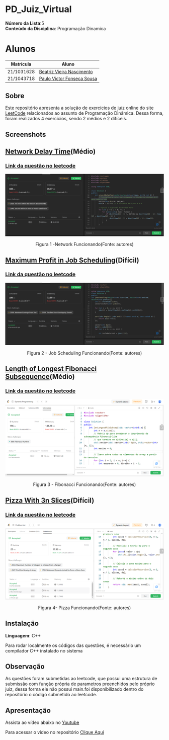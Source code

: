 # PD_Juiz_Virtual

**Número da Lista**:5<br>
**Conteúdo da Disciplina**: Programação Dinamica<br>

# Alunos
|Matrícula | Aluno |
| -- | -- |
| 21/1031628 |  [Beatriz Vieira Nascimento](https://github.com/Beatrizvn)     |
| 21/1043718 | [Paulo Victor Fonseca Sousa](https://github.com/PauloVictorFS)  |
## Sobre 
Este repositório apresenta a solução de exercícios de juíz online do site [LeetCode](https://leetcode.com/) relacionados ao assunto de Programação Dinâmica. Dessa forma, foram realizados 4 exercicios, sendo 2 médios e 2 difíceis.



## Screenshots
## [Network Delay Time](/Network_Delay_Time/network.cpp)(Médio)
### [Link da questão no leetcode](https://leetcode.com/problems/network-delay-time/description/)

<center>
<img src="/img/network.png"></img>
<p>Figura 1 -Network Funcionando(Fonte: autores)</p>
</center>

## [Maximum Profit in Job Scheduling](/Job_Scheduling/job.cpp)(Difícil)
### [Link da questão no leetcode](https://leetcode.com/problems/maximum-profit-in-job-scheduling/description/)

<center>
<img src="/img/job.png"></img>
<p>Figura 2 - Job Scheduling Funcionando(Fonte: autores)</p>
</center>

## [Length of Longest Fibonacci Subsequence](/lenLongestFibSubseq/lenLongestFibSubseq.cpp)(Médio)
### [Link da questão no leetcode](https://leetcode.com/problems/length-of-longest-fibonacci-subsequence/description/)

<center>
<img src="/img/Proof Fibonacci.PNG"></img>
<p>Figura 3 - Fibonacci Funcionando(Fonte: autores)</p>
</center>

## [Pizza With 3n Slices](/Pizza%20With%203n%20Slices/Pizza%20With%203n%20Slices.cpp)(Difícil)
### [Link da questão no leetcode](https://leetcode.com/problems/pizza-with-3n-slices/description/)

<center>
<img src="/img/proof_pizza.PNG"></img>
<p>Figura 4- Pizza Funcionando(Fonte: autores)</p>
</center>




## Instalação 
**Linguagem**: C++<br>

Para rodar localmente os códigos das questões, é necessário um compilador C++ instalado no sistema

## Observação
As questões foram submetidas ao leetcode, que possui uma estrutura de submissão com função própria de parametros preenchidos pelo próprio juiz, dessa forma ele não possui main.foi disponibilizado dentro do repositório o código submetido ao leetcode.

## Apresentação
 
 Assista ao vídeo abaixo no [Youtube](https://youtu.be/HXXRQrjzA8I)
 

Para acessar o vídeo no repositório   [Clique Aqui](/assets/Progamação%20Dinamica.mp4)








